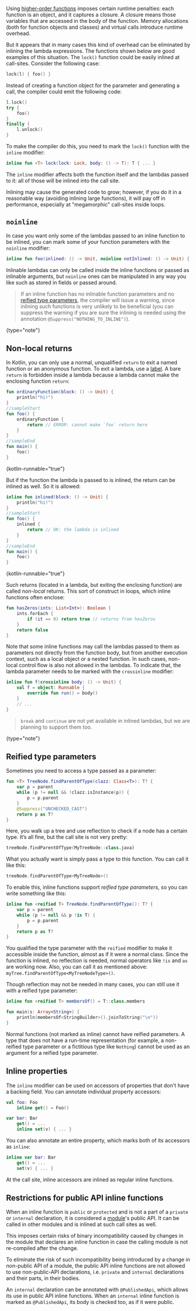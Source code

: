 [//]: # (title: Inline functions)

Using [higher-order functions](lambdas.md) imposes certain runtime penalties: each function is an object, and it captures a closure.
A closure means those variables that are accessed in the body of the function.
Memory allocations (both for function objects and classes) and virtual calls introduce runtime overhead.

But it appears that in many cases this kind of overhead can be eliminated by inlining the lambda expressions.
The functions shown below are good examples of this situation. The `lock()` function could be easily inlined at call-sites.
Consider the following case:

```kotlin
lock(l) { foo() }
```

Instead of creating a function object for the parameter and generating a call, the compiler could emit the following code:

```kotlin
l.lock()
try {
    foo()
}
finally {
    l.unlock()
}
```

To make the compiler do this, you need to mark the `lock()` function with the `inline` modifier:

```kotlin
inline fun <T> lock(lock: Lock, body: () -> T): T { ... }
```

The `inline` modifier affects both the function itself and the lambdas passed to it: all of those will be inlined
into the call site.

Inlining may cause the generated code to grow; however, if you do it in a reasonable way (avoiding inlining large functions), 
it will pay off in performance, especially at "megamorphic" call-sites inside loops.

## `noinline`

In case you want only some of the lambdas passed to an inline function to be inlined, you can mark some of your function
parameters with the `noinline` modifier:

```kotlin
inline fun foo(inlined: () -> Unit, noinline notInlined: () -> Unit) { ... }
```

Inlinable lambdas can only be called inside the inline functions or passed as inlinable arguments,
but `noinline` ones can be manipulated in any way you like such as stored in fields or passed around.

> If an inline function has no inlinable function parameters and no
> [reified type parameters](#reified-type-parameters), the compiler will issue a warning, since inlining such functions is
> very unlikely to be beneficial (you can suppress the warning if you are sure the inlining is needed using the annotation `@Suppress("NOTHING_TO_INLINE")`).
>
{type="note"}

## Non-local returns

In Kotlin, you can only use a normal, unqualified `return` to exit a named function or an anonymous function.
To exit a lambda, use a [label](returns.md#return-at-labels). A bare `return` is forbidden
inside a lambda because a lambda cannot make the enclosing function `return`:

```kotlin
fun ordinaryFunction(block: () -> Unit) {
    println("hi!")
}
//sampleStart
fun foo() {
    ordinaryFunction {
        return // ERROR: cannot make `foo` return here
    }
}
//sampleEnd
fun main() {
    foo()
}
```
{kotlin-runnable="true"}

But if the function the lambda is passed to is inlined, the return can be inlined as well. So it is allowed:

```kotlin
inline fun inlined(block: () -> Unit) {
    println("hi!")
}
//sampleStart
fun foo() {
    inlined {
        return // OK: the lambda is inlined
    }
}
//sampleEnd
fun main() {
    foo()
}
```
{kotlin-runnable="true"}

Such returns (located in a lambda, but exiting the enclosing function) are called *non-local* returns. This sort of 
construct in loops, which inline functions often enclose:

```kotlin
fun hasZeros(ints: List<Int>): Boolean {
    ints.forEach {
        if (it == 0) return true // returns from hasZeros
    }
    return false
}
```

Note that some inline functions may call the lambdas passed to them as parameters not directly from the function body,
but from another execution context, such as a local object or a nested function. In such cases, non-local control flow
is also not allowed in the lambdas. To indicate that, the lambda parameter needs to be marked with
the `crossinline` modifier:

```kotlin
inline fun f(crossinline body: () -> Unit) {
    val f = object: Runnable {
        override fun run() = body()
    }
    // ...
}
```

> `break` and `continue` are not yet available in inlined lambdas, but we are planning to support them too.
>
{type="note"}

## Reified type parameters

Sometimes you need to access a type passed as a parameter:

```kotlin
fun <T> TreeNode.findParentOfType(clazz: Class<T>): T? {
    var p = parent
    while (p != null && !clazz.isInstance(p)) {
        p = p.parent
    }
    @Suppress("UNCHECKED_CAST")
    return p as T?
}
```

Here, you walk up a tree and use reflection to check if a node has a certain type.
It’s all fine, but the call site is not very pretty:

```kotlin
treeNode.findParentOfType(MyTreeNode::class.java)
```

What you actually want is simply pass a type to this function. You can call it like this:

```kotlin
treeNode.findParentOfType<MyTreeNode>()
```

To enable this, inline functions support *reified type parameters*, so you can write something like this:

```kotlin
inline fun <reified T> TreeNode.findParentOfType(): T? {
    var p = parent
    while (p != null && p !is T) {
        p = p.parent
    }
    return p as T?
}
```

You qualified the type parameter with the `reified` modifier to make it accessible inside the function,
almost as if it were a normal class. Since the function is inlined, no reflection is needed, normal operators like `!is`
and `as` are working now. Also, you can call it as mentioned above: `myTree.findParentOfType<MyTreeNodeType>()`.

Though reflection may not be needed in many cases, you can still use it with a reified type parameter:

```kotlin
inline fun <reified T> membersOf() = T::class.members

fun main(s: Array<String>) {
    println(membersOf<StringBuilder>().joinToString("\n"))
}
```

Normal functions (not marked as inline) cannot have reified parameters.
A type that does not have a run-time representation (for example, a non-reified type parameter or a fictitious type like `Nothing`)
cannot be used as an argument for a reified type parameter.

## Inline properties 

The `inline` modifier can be used on accessors of properties that don't have a backing field.
You can annotate individual property accessors:

```kotlin
val foo: Foo
    inline get() = Foo()

var bar: Bar
    get() = ...
    inline set(v) { ... }
```

You can also annotate an entire property, which marks both of its accessors as `inline`:

```kotlin
inline var bar: Bar
    get() = ...
    set(v) { ... }
```

At the call site, inline accessors are inlined as regular inline functions.

## Restrictions for public API inline functions

When an inline function is `public` or `protected` and is not a part of a `private` or `internal` declaration, 
it is considered a [module](visibility-modifiers.md#modules)'s public API. It can be called in other modules and is inlined at such call sites as well.

This imposes certain risks of binary incompatibility caused by changes in the module that declares an inline function in 
case the calling module is not re-compiled after the change.

To eliminate the risk of such incompatibility being introduced by a change in *non*-public API of a module, the public 
API inline functions are not allowed to use non-public-API declarations, i.e. `private` and `internal` declarations and 
their parts, in their bodies.

An `internal` declaration can be annotated with `@PublishedApi`, which allows its use in public API inline functions. 
When an `internal` inline function is marked as `@PublishedApi`, its body is checked too, as if it were public.
 
